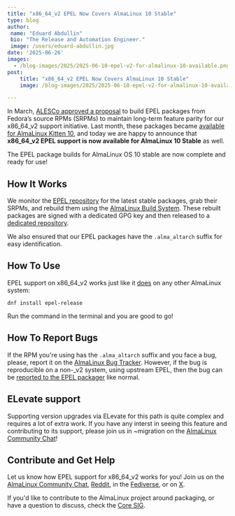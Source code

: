 ```yaml
---
title: "x86_64_v2 EPEL Now Covers AlmaLinux 10 Stable"
type: blog
author:
 name: "Eduard Abdullin"
 bio: "The Release and Automation Engineer."
 image: /users/eduard-abdullin.jpg
date: '2025-06-26'
images:
  - /blog-images/2025/2025-06-10-epel-v2-for-almalinux-10-available.png
post:
    title: "x86_64_v2 EPEL Now Covers AlmaLinux 10 Stable"
    image: /blog-images/2025/2025-06-10-epel-v2-for-almalinux-10-available.png

---
```


In March, [ALESCo approved a proposal](https://github.com/AlmaLinux/ALESCo/blob/master/rfcs/0001-build-fedora-epel-for-almalinux-and-almalinux-kitten-x86_64_v2.md) to build EPEL packages from Fedora’s source RPMs (SRPMs) to maintain long-term feature parity for our x86_64_v2 support initiative. Last month, these packages became [available for AlmaLinux Kitten 10](https://almalinux.org/blog/2025-05-13-epel-10-kitten-v2/), and today we are happy to announce that **x86_64_v2 EPEL support is now available for AlmaLinux 10 Stable** as well.

The EPEL package builds for AlmaLinux OS 10 stable are now complete and ready for use!

## How It Works

We monitor the [EPEL repository](https://dl.fedoraproject.org/pub/epel/10z/Everything/source/tree/) for the latest stable packages, grab their SRPMs, and rebuild them using the [AlmaLinux Build System](https://build.almalinux.org/). These rebuilt packages are signed with a dedicated GPG key and then released to a [dedicated repository](https://epel.repo.almalinux.org). 

We also ensured that our EPEL packages have the `.alma_altarch` suffix for easy identification. 

## How To Use

EPEL support on x86_64_v2 works just like it [does](https://wiki.almalinux.org/repos/Extras.html#epel) on any other AlmaLinux system:

```
dnf install epel-release
```

Run the command in the terminal and you are good to go! 

## How To Report Bugs

If the RPM you're using has the `.alma_altarch` suffix and you face a bug, please, report it on the [AlmaLinux Bug Tracker](https://bugs.almalinux.org/). However, if the bug is reproducible on a non-_v2 system, using upstream EPEL, then the bug can be [reported to the EPEL packager](https://fedoraproject.org/wiki/EPEL/FAQ#Where_can_I_find_help_or_report_issues?) like normal. 

## ELevate support 

Supporting version upgrades via ELevate for this path is quite complex and requires a lot of extra work. If you have any interst in seeing this feature and contributing to its support, please join us in ~migration on the [AlmaLinux Community Chat](https://chat.almalinux.org)!

## Contribute and Get Help

Let us know how EPEL support for x86_64_v2 works for you! Join us on the [AlmaLinux Community Chat](https://chat.almalinux.org), [Reddit](https://reddit.com/r/almalinux), in the [Fediverse](https://fosstodon.org/@almalinux), or on [X](https://x.com/almalinux).

If you'd like to contribute to the AlmaLinux project around packaging, or have a question to discuss, check the [Core SIG](https://wiki.almalinux.org/sigs/Core.html).
